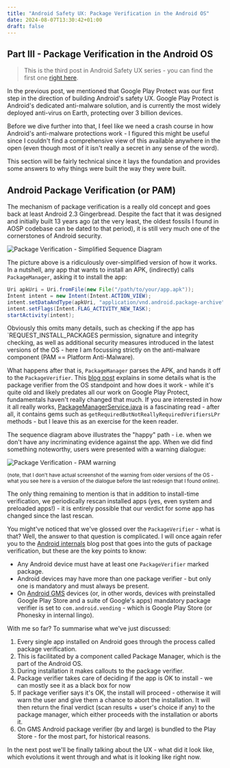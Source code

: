 ```yaml
---
title: "Android Safety UX: Package Verification in the Android OS"
date: 2024-08-07T13:30:42+01:00
draft: false
---
```


## Part III - Package Verification in the Android OS

> This is the third post in Android Safety UX series - you can find the first 
> one [right here](https://blog.kirillov.cc/posts/android-safety-ux-cybersecurity-ux-challenges/).

In the previous post, we mentioned that Google Play Protect was our first step
in the direction of building Android's safety UX. Google Play Protect is
Android's dedicated anti-malware solution, and is currently the most widely
deployed anti-virus on Earth, protecting over 3 billion devices.

Before we dive further into
that, I feel like we need a crash course in how Android's anti-malware protections work - I figured this
might be useful since I couldn't find a comprehensive view of this available
anywhere in the open (even though most of it isn't really a secret in any sense
of the word).

This section will be fairly technical since it lays the foundation and provides some answers to why things were built the way they were built.

## Android Package Verification (or PAM)

The mechanism of package verification is a really old concept and goes back at
least Android 2.3 Gingerbread. Despite the fact that it was designed and
initially built 13 years ago (at the very least, the oldest fossils I found in
AOSP codebase can be dated to that period), it is still very much one of the
cornerstones of Android security.

![Package Verification - Simplified Sequence Diagram](/static/asux-pv/pv-seqdiag.png)

The picture above is a ridiculously over-simplified version of how it works. In
a nutshell, any app that wants to install an APK, (indirectly) calls
`PackageManager`, asking it to install the app:

```java
Uri apkUri = Uri.fromFile(new File("/path/to/your/app.apk"));
Intent intent = new Intent(Intent.ACTION_VIEW);
intent.setDataAndType(apkUri, "application/vnd.android.package-archive");
intent.setFlags(Intent.FLAG_ACTIVITY_NEW_TASK);
startActivity(intent);
```

Obviously this omits many details, such as checking if the app has `REQUEST_INSTALL_PACKAGES
permission, signature and integrity checking, as well as additional security measures introduced in the latest versions of the OS - here I am focussing strictly on the anti-malware component (PAM == Platform Anti-Malware).

What happens after that is, `PackageManager` parses the APK, and hands it off to the `PackageVerifier`. This [blog post](https://irq5.io/2014/12/01/android-internals-package-verifiers/) explains in some details what is the package verifier from the OS standpoint and how does it work - while it's quite old and likely predates all our work on Google Play Protect, fundamentals haven't really changed that much. If you are interested in how it all really works, [PackageManagerService.java](https://cs.android.com/android/platform/superproject/+/android14-qpr3-release:frameworks/base/services/core/java/com/android/server/pm/PackageManagerService.java;l=2639) is a fascinating read - after all, it contains gems such as `getRequiredButNotReallyRequiredVerifiersLPr` methods - but I leave this as an exercise for the keen reader.

The sequence diagram above illustrates the "happy" path - i.e. when we don't have any incriminating evidence against the app. When we did find something noteworthy, users were presented with a warning dialogue:

![Package Verification - PAM warning](/static/asux-pv/pam-warning.png)

<small>(note, that I don't have actual screenshot of the warning from older versions of the OS - what you see here is a version of the dialogue before the last redesign that I found online).</small>

The only thing remaining to mention is that in addition to install-time verification, we periodically rescan installed apps (yes, even system and preloaded apps!) - it is entirely possible that our verdict for some app has changed since the last rescan.

You might've noticed that we've glossed over the `PackageVerifier` - what is that? Well, the answer to that question is complicated. I will once again refer you to the [Android internals](https://irq5.io/2014/12/01/android-internals-package-verifiers/) blog post that goes into the guts of package verification, but these are the key points to know:

- Any Android device must have at least one `PackageVerifier` marked package.
- Android devices may have more than one package verifier - but only one is mandatory and must always be present.
- On [Android GMS](https://www.android.com/intl/en_uk/gms/) devices (or, in other words, devices with preinstalled Google Play Store and a suite of Google's apps) mandatory package verifier is set to `com.android.vending` - which is Google Play Store (or Phonesky in internal lingo).

With me so far? To summarise what we've just discussed:

1. Every single app installed on Android goes through the process called package verification.
2. This is facilitated by a component called Package Manager, which is the part of the Android OS.
3. During installation it makes callouts to the package verifier.
4. Package verifier takes care of deciding if the app is OK to install - we can mostly see it as a black box for now
5. If package verifier says it's OK, the install will proceed - otherwise it will warn the user and give them a chance to abort the installation. It will then return the final verdict (scan results + user's choice if any) to the package manager, which either proceeds with the installation or aborts it.
6. On GMS Android package verifier (by and large) is bundled to the Play Store - for the most part, for historical reasons.

In the next post we'll be finally talking about the UX - what did it look like, which evolutions it went through and what is it looking like right now.
